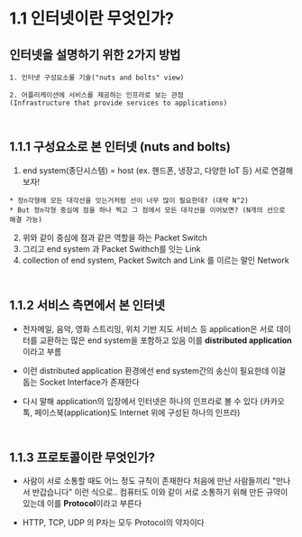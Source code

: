 1.1 인터넷이란 무엇인가?
=======================
## 인터넷을 설명하기 위한 2가지 방법</br>
```
1. 인터넷 구성요소를 기술("nuts and bolts" view)

2. 어플리케이션에 서비스를 제공하는 인프라로 보는 관점
(Infrastructure that provide services to applications)
```

</br>1.1.1 구성요소로 본 인터넷 (nuts and bolts)
--------------------------
1. end system(종단시스템) = host (ex. 핸드폰, 냉장고, 다양한 IoT 등) 서로 연결해보자!
```
* 정n각형에 모든 대각선을 잇는거처럼 선이 너무 많이 필요한데? (대략 N^2)
* But 정n각형 중심에 점을 하나 찍고 그 점에서 모든 대각선을 이어보면? (N개의 선으로 해결 가능)
```
2. 위와 같이 중심에 점과 같은 역할을 하는 Packet Switch
3. 그리고 end system 과 Packet Swithch를 잇는 Link
4. collection of end system, Packet Switch and Link 를 이르는 말인 Network 

</br>1.1.2 서비스 측면에서 본 인터넷
-----------
 * 전자메일, 음악, 영화 스트리밍, 위치 기반 지도 서비스 등 application은 서로 데이터를 교환하는 많은 end system을 포함하고 있음 이를 **distributed application** 이라고 부름
 
* 이런 distributed application 환경에선 end system간의 송신이 필요한데 이걸 돕는 Socket Interface가 존재한다

* 다시 말해 application의 입장에서 인터넷은 하나의 인프라로 볼 수 있다 (카카오톡, 페이스북(application)도 Internet 위에 구성된 하나의 인프라)
  
</br>1.1.3 프로토콜이란 무엇인가?
-----------
* 사람이 서로 소통할 때도 어느 정도 규칙이 존재한다 처음에 만난 사람들끼리 "만나서 반갑습니다" 이런 식으로.. 컴퓨터도 이와 같이 서로 소통하기 위해 만든 규약이 있는데 이를 **Protocol**이라고 부른다
  
 * HTTP, TCP, UDP 의 P자는 모두 Protocol의 약자이다

